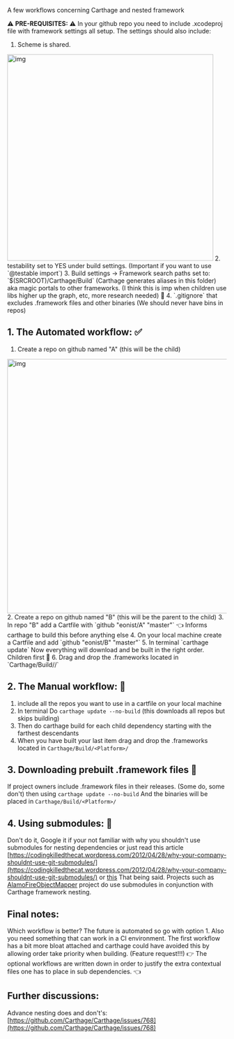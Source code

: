A few workflows concerning Carthage and nested framework<!--more-->

⚠️ **PRE-REQUISITES:** ⚠️️ In your github repo you need to include .xcodeproj file with framework settings all setup. The settings should also include:   

1. Scheme is shared.   
<img width="473" alt="img" src="https://rawgit.com/stylekit/img/master/shared.gif">
2. testability set to YES under build settings. (Important if you want to use `@testable import`)  
3. Build settings -> Framework search paths set to: `$(SRCROOT)/Carthage/Build` (Carthage generates aliases in this folder) aka magic portals to other frameworks. (I think this is imp when children use libs higher up the graph, etc, more research needed) 🤔
4. `.gitignore` that excludes .framework files and other binaries (We should never have bins in repos)


## 1. The Automated workflow: ✅
1. Create a repo on github named "A" (this will be the child)
<img width="583" alt="img" src="https://rawgit.com/stylekit/img/master/frameworkproject.gif">
2. Create a repo on github named "B" (this will be the parent to the child)
3. In repo "B" add a Cartfile with `github "eonist/A" "master"` 👈 Informs carthage to build this before anything else
4. On your local machine create a Cartfile and add `github "eonist/B" "master"`
5. In terminal `carthage update` Now everything will download and be built in the right order. Children first 🔑
6. Drag and drop the .frameworks located in `Carthage/Build/<Platform>/`

## 2. The Manual workflow: 🚫
1. include all the repos you want to use in a cartfile on your local machine
2. In terminal Do ``carthage update --no-build`` (this downloads all repos but skips building)
3. Then do carthage build <name-of-repo> for each child dependency starting with the farthest descendants
4. When you have built your last item drag and drop the .frameworks located in ``Carthage/Build/<Platform>/``

## 3. Downloading prebuilt .framework files 🚫
If project owners include .framework files in their releases. (Some do, some don't) then using `carthage update --no-build` And the binaries will be placed in ``Carthage/Build/<Platform>/``

## 4. Using submodules: 🚫
Don't do it, Google it if your not familiar with why you shouldn't use submodules for nesting dependencies or just read this article [https://codingkilledthecat.wordpress.com/2012/04/28/why-your-company-shouldnt-use-git-submodules/](https://codingkilledthecat.wordpress.com/2012/04/28/why-your-company-shouldnt-use-git-submodules/) or  [this](https://www.cocoawithlove.com/blog/package-manager-fetch.html) That being said. Projects such as  [AlamoFireObjectMapper](https://github.com/tristanhimmelman/AlamofireObjectMapper) project do use submodules in conjunction with Carthage framework nesting.


## Final notes:
Which workflow is better? The future is automated so go with option 1. Also you need something that can work in a CI environment. The first workflow has a bit more bloat attached and carthage could have avoided this by allowing order take priority when building. (Feature request!!!) 👉 The optional workflows are written down in order to justify the extra contextual files one has to place in sub dependencies. 👈

## Further discussions:
Advance nesting does and don't's: [https://github.com/Carthage/Carthage/issues/768](https://github.com/Carthage/Carthage/issues/768)
